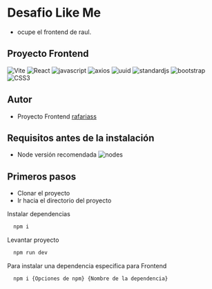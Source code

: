 # Desafio Like Me

- ocupe el frontend de raul.

## Proyecto Frontend
![Vite](https://img.shields.io/badge/Vite-v4.4.10-gray?style=flat&logo=Vite&logoColor=white&color=646CFF)
![React](https://img.shields.io/badge/React-v18.2.0-gray?style=flat&logo=react&logoColor=white&color=61DAFB)
![javascript](https://img.shields.io/badge/javascript-gray?style=flat&logo=javascript&logoColor=white&color=F7DF1E)
![axios](https://img.shields.io/badge/axios-v1.5.1-gray?style=flat&logo=axios&logoColor=white&color=5A29E4)
![uuid](https://img.shields.io/badge/uuid-v9.0.1-gray?style=flatd&color=338ee6)
![standardjs](https://img.shields.io/badge/standardjs-v17.1.0-gray?style=flat&logo=standardjs&logoColor=white&color=F3DF49)
![bootstrap](https://img.shields.io/badge/bootstrap-v5.3.2-gray?style=flat&logo=bootstrap&logoColor=white&color=7952B3)
![CSS3](https://img.shields.io/badge/CSS3-gray?style=flat&logo=CSS3&logoColor=white&color=1572B6)


## Autor
- Proyecto Frontend [rafariass](https://github.com/rafariass)


## Requisitos antes de la instalación

- Node versión recomendada ![nodes](https://img.shields.io/badge/node-v18.16.0-gray?style=flat&logo=node.js&logoColor=white&color=339933)

## Primeros pasos

- Clonar el proyecto
- Ir hacia el directorio del proyecto

Instalar dependencias

```bash
  npm i
```

Levantar proyecto

```bash
  npm run dev
```

Para instalar una dependencia especifica para Frontend

```bash
  npm i {Opciones de npm} {Nombre de la dependencia}
```
